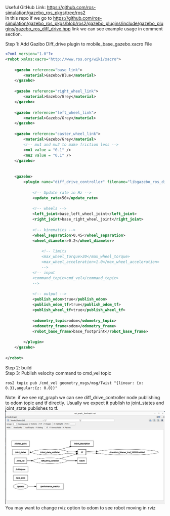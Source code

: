 Useful GitHub Link: https://github.com/ros-simulation/gazebo_ros_pkgs/tree/ros2 </br>
In this repo if we go to https://github.com/ros-simulation/gazebo_ros_pkgs/blob/ros2/gazebo_plugins/include/gazebo_plugins/gazebo_ros_diff_drive.hpp link we can see example usage in comment section. </br>

Step 1: Add Gazibo Diff_drive plugin to mobile_base_gazebo.xacro File
```xml
<?xml version="1.0"?>
<robot xmlns:xacro="http://www.ros.org/wiki/xacro">

    <gazebo reference="base_link">
        <material>Gazebo/Blue</material>
    </gazebo>

    <gazebo reference="right_wheel_link">
        <material>Gazebo/Grey</material>
    </gazebo>

    <gazebo reference="left_wheel_link">
        <material>Gazebo/Grey</material>
    </gazebo>

    <gazebo reference="caster_wheel_link">
        <material>Gazebo/Grey</material>
        <!-- mu1 and mu2 to make friction less -->
        <mu1 value = "0.1" />
        <mu2 value = "0.1" />
    </gazebo>


    <gazebo>
        <plugin name="diff_drive_controller" filename="libgazebo_ros_diff_drive.so">

            <!-- Update rate in Hz -->
            <update_rate>50</update_rate>

            <!-- wheels -->
            <left_joint>base_left_wheel_joint</left_joint>
            <right_joint>base_right_wheel_joint</right_joint>

            <!-- kinematics -->
            <wheel_separation>0.45</wheel_separation>
            <wheel_diameter>0.2</wheel_diameter>

                <!-- limits 
                <max_wheel_torque>20</max_wheel_torque>
                <max_wheel_acceleration>1.0</max_wheel_acceleration>
                -->
            <!-- input 
            <command_topic>cmd_vel</command_topic>
            -->

            <!-- output -->
            <publish_odom>true</publish_odom>
            <publish_odom_tf>true</publish_odom_tf>
            <publish_wheel_tf>true</publish_wheel_tf>

            <odometry_topic>odom</odometry_topic>
            <odometry_frame>odom</odometry_frame>
            <robot_base_frame>base_footprint</robot_base_frame>

        </plugin>
    </gazebo>

</robot>

```
Step 2: build </br>
Step 3: Publish velocity command to cmd_vel topic
```
ros2 topic pub /cmd_vel geometry_msgs/msg/Twist "{linear: {x: 0.3},angular:{z: 0.0}}"
```
Note: if we see rqt_graph we can see diff_drive_controller node publishing to odom topic and tf directly. Usually we expect it publish to joint_states and joint_state publishes to tf. </br>
![alt text](https://github.com/Nabilphysics/ros2/blob/main/images/gazibo_diff_drive_rqt_graph.png) </br>
You may want to change rviz option to odom to see robot moving in rviz

